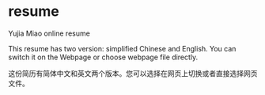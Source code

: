 # resume
Yujia Miao online resume

This resume has two version: simplified Chinese and English. You can switch it on the Webpage or choose webpage file directly.

这份简历有简体中文和英文两个版本。您可以选择在网页上切换或者直接选择网页文件。
